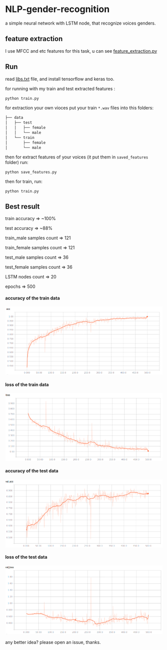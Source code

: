 # NLP-gender-recognition

a simple neural network with LSTM node, that recognize voices genders.

## feature extraction
I use MFCC and etc features for this task, u can see [feature_extraction.py](https://github.com/elyas74/nlp-gender-recognition/blob/master/feature_extraction.py)

## Run
read [libs.txt](https://github.com/elyas74/nlp-gender-recognition/blob/master/libs.txt) file, and install tensorflow and keras too.

for running with my train and test extracted features :
```
python train.py
```
for extraction your own vioces put your train `*.wav` files into this folders:
```
├── data
│   ├── test
│   │   ├── female
│   │   └── male
│   └── train
│       ├── female
│       └── male

```
then for extract features of your voices (it put them in `saved_features` folder) run:

```
python save_features.py 
```
then for train, run:
```
python train.py
```


## Best result

train accuracy => ~100%

test accuracy => ~88%

train_male samples count => 121

train_female samples count => 121

test_male samples count => 36

test_female samples count => 36

LSTM nodes count => 20

epochs => 500

#### accuracy of the train data
![acc](https://github.com/elyas74/nlp-gender-recognition/blob/master/test_results/acc.png)

#### loss of the train data
![acc](https://github.com/elyas74/nlp-gender-recognition/blob/master/test_results/loss.png)

#### accuracy of the test data
![acc](https://github.com/elyas74/nlp-gender-recognition/blob/master/test_results/val_acc.png)

#### loss of the test data
![acc](https://github.com/elyas74/nlp-gender-recognition/blob/master/test_results/val_loss.png)


any better idea? please open an issue, thanks.
